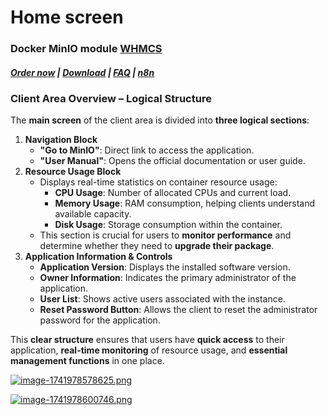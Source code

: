 # Home screen

### Docker MinIO module **[WHMCS](https://puqcloud.com/link.php?id=77)** 

#####  [Order now](https://puqcloud.com/whmcs-module-docker-minio.php) | [Download](https://download.puqcloud.com/WHMCS/servers/PUQ_WHMCS-Docker-MinIO/) | [FAQ](https://faq.puqcloud.com/) | [n8n](https://puqcloud.com/link.php?id=117)

### **Client Area Overview – Logical Structure**

The **main screen** of the client area is divided into **three logical sections**:

1. **Navigation Block**
    - **"Go to MinIO"**: Direct link to access the application.
    - **"User Manual"**: Opens the official documentation or user guide.
2. **Resource Usage Block**    
    - Displays real-time statistics on container resource usage: 
        - **CPU Usage**: Number of allocated CPUs and current load.
        - **Memory Usage**: RAM consumption, helping clients understand available capacity.
        - **Disk Usage**: Storage consumption within the container.
    - This section is crucial for users to **monitor performance** and determine whether they need to **upgrade their package**.
3. **Application Information &amp; Controls**
    - **Application Version**: Displays the installed software version.
    - **Owner Information**: Indicates the primary administrator of the application.
    - **User List**: Shows active users associated with the instance.
    - **Reset Password Button**: Allows the client to reset the administrator password for the application.

This **clear structure** ensures that users have **quick access** to their application, **real-time monitoring** of resource usage, and **essential management functions** in one place.

[![image-1741978578625.png](https://doc.puq.info/uploads/images/gallery/2025-03/scaled-1680-/image-1741978578625.png)](https://doc.puq.info/uploads/images/gallery/2025-03/image-1741978578625.png)

[![image-1741978600746.png](https://doc.puq.info/uploads/images/gallery/2025-03/scaled-1680-/image-1741978600746.png)](https://doc.puq.info/uploads/images/gallery/2025-03/image-1741978600746.png)